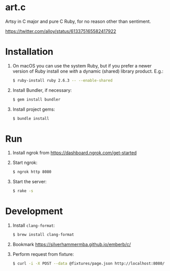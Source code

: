 # art.c

Artsy in C major and pure C Ruby, for no reason other than sentiment.

https://twitter.com/alloy/status/613375165582417922

# Installation

1. On macOS you can use the system Ruby, but if you prefer a newer version of
   Ruby install one _with_ a dynamic (shared) library product. E.g.:

   ```bash
   $ ruby-install ruby 2.6.3 -- --enable-shared
   ```

1. Install Bundler, if necessary:

   ```bash
   $ gem install bundler
   ```

1. Install project gems:

   ```bash
   $ bundle install
   ```

# Run

1. Install ngrok from https://dashboard.ngrok.com/get-started

1. Start ngrok:

   ```bash
   $ ngrok http 8080
   ```

1. Start the server:

   ```bash
   $ rake -s
   ```

# Development

1. Install `clang-format`:

   ```bash
   $ brew install clang-format
   ```

1. Bookmark https://silverhammermba.github.io/emberb/c/

1. Perform request from fixture:

   ```bash
   $ curl -i -X POST --data @fixtures/page.json http://localhost:8080/webhooks/analytics
   ```
